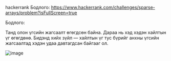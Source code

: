 hackerrank Бодлого: https://www.hackerrank.com/challenges/sparse-arrays/problem?isFullScreen=true

Бодлого:

Танд олон үгсийн жагсаалт өгөгдсөн байна. Дараа нь хэд хэдэн хайлтын үг өгөгдөнө.
Бидэнд хийх зүйл — хайлтын үг тус бүрийг анхны үгсийн жагсаалтад хэдэн удаа давтагдсан байгааг ол.

![image](https://github.com/user-attachments/assets/bc29b63e-64f5-4299-a739-74ab3fa4dc25)

